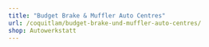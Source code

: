 ```yaml
---
title: "Budget Brake & Muffler Auto Centres"
url: /coquitlam/budget-brake-und-muffler-auto-centres/
shop: Autowerkstatt
---
```

